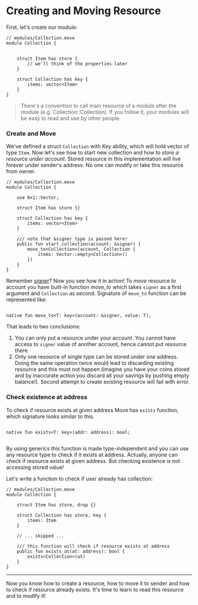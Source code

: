# Creating and Moving Resource

First, let's create our module:

```Move
// modules/Collection.move
module Collection {


    struct Item has store {
        // we'll think of the properties later
    }

    struct Collection has key {
        items: vector<Item>
    }
}
```

> There's a convention to call main resource of a module after the module (e.g. Collection::Collection). If you follow it, your modules will be easy to read and use by other people.

### Create and Move

We've defined a struct `Collection` with *Key* ability, which will hold vector of type `Item`. Now let's see how to start new collection and how *to store a resource under account*. Stored resource in this implementation will live forever under sender's address. No one can modify or take this resource from owner.

```Move
// modules/Collection.move
module Collection {

    use 0x1::Vector;

    struct Item has store {}

    struct Collection has key {
        items: vector<Item>
    }

    /// note that &signer type is passed here!
    public fun start_collection(account: &signer) {
        move_to<Collection>(account, Collection {
            items: Vector::empty<Collection>()
        })
    }
}
```

Remember [signer](/resources/signer-type.md)? Now you see how it in action! To *move* resource to account you have built-in function *move_to* which takes `signer` as a first argument and `Collection` as second. Signature of `move_to` function can be represented like:

```Move

native fun move_to<T: key>(account: &signer, value: T);

```

That leads to two conclusions:

1. You can only put a resource under your account. You cannot have access to `signer` value of another account, hence cannot put resource there.
2. Only one resource of single type can be stored under one address. Doing the same operation twice would lead to discarding existing resource and this must not happen (imagine you have your coins stored and by inaccurate action you discard all your savings by pushing empty balance!). Second attempt to create existing resource will fail with error.

### Check existence at address

To check if resource exists at given address Move has `exists` function, which signature looks similar to this.

```Move

native fun exists<T: key>(addr: address): bool;
    
```

By using generics this function is made type-independent and you can use any resource type to check if it exists at address. Actually, anyone can check if resource exists at given address. But checking existence is not accessing stored value!

Let's write a function to check if user already has collection:

```Move
// modules/Collection.move
module Collection {

    struct Item has store, drop {}

    struct Collection has store, key {
        items: Item
    }

    // ... skipped ...

    /// this function will check if resource exists at address
    public fun exists_at(at: address): bool {
        exists<Collection>(at)
    }
}
````

---

Now you know how to create a resource, how to move it to sender and how to check if resource already exists. It's time to learn to read this resource and to modify it!
